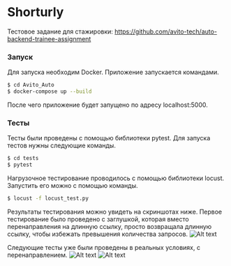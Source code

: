 # Shorturly

Тестовое задание для стажировки: https://github.com/avito-tech/auto-backend-trainee-assignment

### Запуск

Для запуска необходим Docker.
Приложение запускается командами.
```sh
$ cd Avito_Auto
$ docker-compose up --build
```
После чего приложение будет запущено по адресу localhost:5000.

### Тесты

Тесты были проведены с помощью библиотеки pytest.
Для запуска тестов нужны следующие команды. 
```sh
$ cd tests
$ pytest
```

Нагрузочное тестирование проводилось с помощью библиотеки locust.
Запустить его можно с помощью команды.

```sh
$ locust -f locust_test.py
```

Результаты тестирования можно увидеть на скриншотах ниже.
Первое тестирование было проведено с заглушкой, которая вместо перенаправления на длинную ссылку, просто возвращала длинную ссылку, чтобы избежать превышения количества запросов.
![Alt text](/screenshots/1.jpg?raw=true "Тестирование с заглушкой")

Следующие тесты уже были проведены в реальных условиях, с перенаправлением.
![Alt text](/screenshots/2.jpg?raw=true "Тестирование с перенаправлением")
![Alt text](/screenshots/3.jpg?raw=true "Превышено количество запросов")
